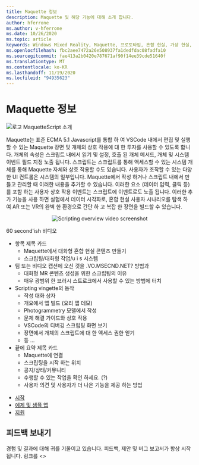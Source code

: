 ```yaml
---
title: Maquette 정보
description: Maquette 및 해당 기능에 대해 소개 합니다.
author: hferrone
ms.author: v-hferrone
ms.date: 10/26/2020
ms.topic: article
keywords: Windows Mixed Reality, Maquette, 프로토타입, 혼합 현실, 가상 현실, VR, MR, 피드백, 피드백 허브, 버그
ms.openlocfilehash: fbc2aee7472a26e508937fa1dedfdac08fadfa10
ms.sourcegitcommit: fae413a2b0420e787671af90f14ee39cde51640f
ms.translationtype: MT
ms.contentlocale: ko-KR
ms.lasthandoff: 11/19/2020
ms.locfileid: "94935623"
---
```

# <a name="about-maquette"></a>Maquette 정보

<!-- TODO(Harrison): Need consolidated logo with text -->
![로고 ](../images/MaquetteIcon.png) MaquetteScript 소개

<!-- TODO(Harrison/Stefan): Add more high level, less technical explanation of what Maquette is and why it's useful in MR development. 
          - Differentiate between Maquette and MaquetteScript
          - Separate out each of Maquette's main parts and add content
          - Give brief explanations of use case or examples
-->
Maquette는 표준 ECMA 5.1 Javascript를 통합 하 여 VSCode 내에서 편집 및 실행할 수 있는 Maquette 장면 및 개체의 상호 작용에 대 한 투자를 사용할 수 있도록 합니다. 개체의 속성은 스크립트 내에서 읽기 및 설정, 호출 된 개체 메서드, 개체 및 시스템 이벤트 필드 지정 노출 됩니다. 스크립트는 스크립트를 통해 액세스할 수 있는 시스템 개체를 통해 Maquette 자체와 상호 작용할 수도 있습니다. 사용자가 조작할 수 있는 다양 한 UI 컨트롤은 시스템의 일부입니다. Maquette에서 작성 하거나 스크립트 내에서 만들고 관리할 때 이러한 내용을 추가할 수 있습니다. 이러한 요소 (데이터 입력, 클릭 등)를 포함 하는 사용자 상호 작용 이벤트는 스크립트에 이벤트로도 노출 됩니다. 이러한 추가 기능을 사용 하면 실험에서 데이터 시각화로, 혼합 현실 사용자 시나리오를 탐색 하 여 AR 또는 VR의 완벽 한 환경으로 간단 하 고 복잡 한 장면을 빌드할 수 있습니다.

<p align="center">
  <img src="images/ScriptingOverview.png" alt="Scripting overview video screenshot">
</p>

<!-- TODO(Harrison/Stefan): Get this video recorded or create the content in text form until it's available. -->
60 second'ish 비디오
* 항목 제목 카드
  * Maquette에서 대화형 혼합 현실 콘텐츠 만들기
  * 스크립팅/대화형 작업/u i s 시스템
* 팀 또는 비디오 캡션에 오신 것을 .VO.MSECND.NET?  방법과
  * 대화형 MR 콘텐츠 생성을 위한 스크립팅의 이유
  * 매우 광범위 한 브러시 스트로크에서 사용할 수 있는 방법에 터치
* Scripting vingette의 동작
  * 작성 대화 상자
  * 개요에서 앱 빌드 (요리 앱 데모)
  * Photogrammetry 모델에서 작성
  * 문제 해결 가이드와 상호 작용
  * VSCode의 디버깅 스크립팅 화면 보기
  * 장면에서 개체의 스크립트에 대 한 액세스 권한 얻기
  * 등 ...
* 끝에 요약 제목 카드
  * Maquette에 연결
  * 스크립팅을 시작 하는 위치
  * 공지/상태/커뮤니티
  * 수행할 수 있는 작업을 확인 하세요. (?)
  * 사용자 의견 및 사용자가 더 나은 기능을 제공 하는 방법

<!-- TODO(Harrison): Consider breaking this out into a Maquette journey doc or section as applicable. -->
* [시작](installation.md)
* [예제 및 샘플 앱](../samples/overview.md)
* [지원](../resources/support.md)

<!-- TODO(Harrison): Need to find out why docs feedback footer isn't appearing. -->
## <a name="send-us-feedback"></a>피드백 보내기

경험 및 결과에 대해 귀를 기울이고 있습니다. 피드백, 제안 및 버그 보고서가 항상 시작 됩니다.
링크를 <>